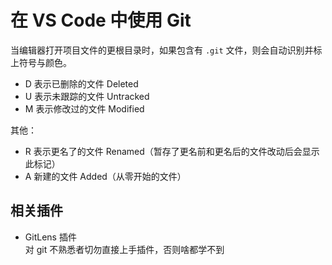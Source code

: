 # 在 VS Code 中使用 Git

当编辑器打开项目文件的更根目录时，如果包含有 `.git` 文件，则会自动识别并标上符号与颜色。

- D 表示已删除的文件 Deleted
- U 表示未跟踪的文件 Untracked
- M 表示修改过的文件 Modified

其他：

- R 表示更名了的文件 Renamed（暂存了更名前和更名后的文件改动后会显示此标记）
- A 新建的文件 Added（从零开始的文件）

## 相关插件

- GitLens 插件  
  对 git 不熟悉者切勿直接上手插件，否则啥都学不到
